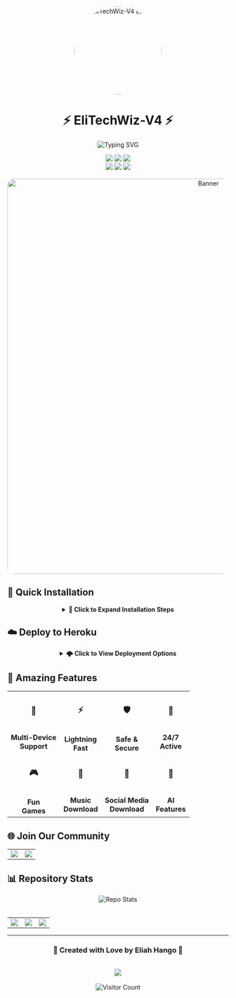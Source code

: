 <div align="center">

<img width="200" src="https://files.catbox.moe/hhwdau.jpeg" alt="EliTechWiz-V4 Logo" style="border-radius: 50%;"/>

# ⚡ EliTechWiz-V4 ⚡
  
<p align="center">
  <img src="https://readme-typing-svg.demolab.com?font=Fira+Code&size=25&pause=1000&color=3CE0F7&center=true&vCenter=true&random=false&width=435&lines=THE+NEXT+GEN+WHATSAPP+BOT;MADE+WITH+%F0%9F%92%96+IN+TANZANIA" alt="Typing SVG" />
</p>

<div align="center">
  <img src="https://img.shields.io/badge/Version-4.0.0-blue?style=for-the-badge&logo=none" />
  <img src="https://img.shields.io/badge/Made_with-Node.js-green?style=for-the-badge&logo=node.js" />
  <img src="https://img.shields.io/badge/Maintained-Yes-cyan?style=for-the-badge&logo=maintenance" />
  <br>
  <img src="https://img.shields.io/github/license/Eliahhango/EliTechWiz-V4?style=for-the-badge&logo=license&color=green" />
  <img src="https://img.shields.io/github/stars/Eliahhango/EliTechWiz-V4?style=for-the-badge&logo=github&color=yellow" />
  <img src="https://img.shields.io/github/forks/Eliahhango/EliTechWiz-V4?style=for-the-badge&logo=github&color=orange" />
</div>

<br>

<img width="900" height="auto" src="https://files.catbox.moe/hhwdau.jpeg" alt="Banner" style="border-radius: 15px;"/>

</div>

## 🚀 Quick Installation

<div align="center">
  <details>
    <summary><b>📱 Click to Expand Installation Steps</b></summary>
    <br>
    <table>
      <tr>
        <th>Step</th>
        <th>Action</th>
        <th>Link</th>
      </tr>
      <tr>
        <td>1️⃣</td>
        <td><b>Fork Repository</b></td>
        <td>
          <a href="https://github.com/Eliahhango/EliTechWiz-V4/fork">
            <img src="https://img.shields.io/badge/Fork_Now-black?style=for-the-badge&logo=github" width="120px">
          </a>
        </td>
      </tr>
      <tr>
        <td>2️⃣</td>
        <td><b>Get Pairing Code</b></td>
        <td>
          <a href="https://ELITECHWIZ-BOT-x15p.onrender.com">
            <img src="https://img.shields.io/badge/Get_Code-blue?style=for-the-badge&logo=whatsapp" width="120px">
          </a>
        </td>
      </tr>
      <tr>
        <td>3️⃣</td>
        <td><b>Scan QR Code</b></td>
        <td>
          <a href="https://Eliah-vevo.onrender.com/qr">
            <img src="https://img.shields.io/badge/Scan_QR-purple?style=for-the-badge&logo=qrcode" width="120px">
          </a>
        </td>
      </tr>
    </table>
  </details>
</div>

## ☁️ Deploy to Heroku

<div align="center">
  <details>
    <summary><b>🌩️ Click to View Deployment Options</b></summary>
    <br>
    <table align="center">
      <tr>
        <td>
          <a href="https://signup.heroku.com">
            <img src="https://img.shields.io/badge/🔰_CREATE_HEROKU_ACCOUNT-purple?style=for-the-badge&logo=heroku" width="300px">
          </a>
        </td>
        <td>
          <a href="https://dashboard.heroku.com/new?template=https://github.com/Eliahhango/EliTechWiz-V4/tree/main">
            <img src="https://img.shields.io/badge/⚡_DEPLOY_TO_HEROKU-blue?style=for-the-badge&logo=heroku" width="300px">
          </a>
        </td>
      </tr>
    </table>
  </details>
</div>

## 🌟 Amazing Features

<div align="center">
  <table>
    <tr>
      <td align="center"><h3>🔄</h3><br><b>Multi-Device<br>Support</b></td>
      <td align="center"><h3>⚡</h3><br><b>Lightning<br>Fast</b></td>
      <td align="center"><h3>🛡️</h3><br><b>Safe &<br>Secure</b></td>
      <td align="center"><h3>🔋</h3><br><b>24/7<br>Active</b></td>
    </tr>
    <tr>
      <td align="center"><h3>🎮</h3><br><b>Fun<br>Games</b></td>
      <td align="center"><h3>🎵</h3><br><b>Music<br>Download</b></td>
      <td align="center"><h3>📱</h3><br><b>Social Media<br>Download</b></td>
      <td align="center"><h3>🤖</h3><br><b>AI<br>Features</b></td>
    </tr>
  </table>
</div>

## 🌐 Join Our Community

<div align="center">
  <table>
    <tr>
      <td>
        <a href="https://whatsapp.com/channel/0029VaeEYF0BvvsZpaTPfL2s">
          <img src="https://img.shields.io/badge/JOIN-WHATSAPP_CHANNEL-2AAB46?style=for-the-badge&logo=whatsapp&logoColor=white">
        </a>
      </td>
      <td>
        <a href="https://www.youtube.com/@eliahhango">
          <img src="https://img.shields.io/badge/SUBSCRIBE-YOUTUBE_CHANNEL-FF0000?style=for-the-badge&logo=youtube&logoColor=white">
        </a>
      </td>
    </tr>
  </table>
</div>

## 📊 Repository Stats

<div align="center">
  <img src="https://github-readme-stats.vercel.app/api/pin/?username=Eliahhango&repo=EliTechWiz-V4&theme=tokyonight&hide_border=true" alt="Repo Stats">
</div>

<br>

<div align="center">
  <table>
    <tr>
      <td>
        <img src="https://img.shields.io/github/last-commit/Eliahhango/EliTechWiz-V4?style=for-the-badge&logo=github&color=blue">
      </td>
      <td>
        <img src="https://img.shields.io/github/issues/Eliahhango/EliTechWiz-V4?style=for-the-badge&logo=github&color=red">
      </td>
      <td>
        <img src="https://img.shields.io/github/contributors/Eliahhango/EliTechWiz-V4?style=for-the-badge&logo=github&color=green">
      </td>
    </tr>
  </table>
</div>

---

<div align="center">
  <h3>💝 Created with Love by Eliah Hango 💝</h3>
  <br>
  <a href="https://github.com/Eliahhango">
    <img src="https://img.shields.io/badge/Follow_@Eliahhango-black?style=for-the-badge&logo=github&logoColor=white">
  </a>
  <br><br>
  <img src="https://profile-counter.glitch.me/EliTechWiz-V4/count.svg" alt="Visitor Count">
</div>

